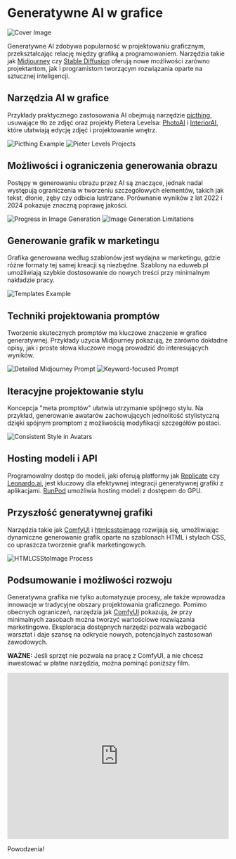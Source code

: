 # Generatywne AI w grafice

![Cover Image](https://cloud.overment.com/S02E03-1731372201.png)

Generatywne AI zdobywa popularność w projektowaniu graficznym, przekształcając relację między grafiką a programowaniem. Narzędzia takie jak [Midjourney](tools/Midjourney.md) czy [Stable Diffusion](glossary/Stable%20Diffusion.md) oferują nowe możliwości zarówno projektantom, jak i programistom tworzącym rozwiązania oparte na sztucznej inteligencji.

## Narzędzia AI w grafice

Przykłady praktycznego zastosowania AI obejmują narzędzie [picthing](https://pic.ping.gg/), usuwające tło ze zdjęć oraz projekty Pietera Levelsa: [PhotoAI](https://photoai.com/) i [InteriorAI](https://interiorai.com), które ułatwiają edycję zdjęć i projektowanie wnętrz.

![Picthing Example](https://cloud.overment.com/2024-09-26/aidevs3_picthing-a5ce0e6a-b.png)
![Pieter Levels Projects](https://cloud.overment.com/2024-09-26/aidevs3_levelsio-55df5a6e-5.png)

## Możliwości i ograniczenia generowania obrazu

Postępy w generowaniu obrazu przez AI są znaczące, jednak nadal występują ograniczenia w tworzeniu szczegółowych elementów, takich jak tekst, dłonie, zęby czy odbicia lustrzane. Porównanie wyników z lat 2022 i 2024 pokazuje znaczną poprawę jakości.

![Progress in Image Generation](https://cloud.overment.com/2024-09-26/aidevs3_midjourney-79dd9b18-9.png)
![Image Generation Limitations](https://cloud.overment.com/2024-09-26/aidevs3_peace-955577e3-1.png)

## Generowanie grafik w marketingu

Grafika generowana według szablonów jest wydajna w marketingu, gdzie różne formaty tej samej kreacji są niezbędne. Szablony na eduweb.pl umożliwiają szybkie dostosowanie do nowych treści przy minimalnym nakładzie pracy.

![Templates Example](https://cloud.overment.com/2024-09-26/aidevs3_eduweb-b678b9a8-5.png)

## Techniki projektowania promptów

Tworzenie skutecznych promptów ma kluczowe znaczenie w grafice generatywnej. Przykłady użycia Midjourney pokazują, że zarówno dokładne opisy, jak i proste słowa kluczowe mogą prowadzić do interesujących wyników.

![Detailed Midjourney Prompt](https://cloud.overment.com/2024-09-26/aidevs3_mj-852d34e2-4.png)
![Keyword-focused Prompt](https://cloud.overment.com/2024-09-26/aidevs3_mj2-f541fdfa-d.png)

## Iteracyjne projektowanie stylu

Koncepcja "meta promptów" ułatwia utrzymanie spójnego stylu. Na przykład, generowanie awatarów zachowujących jednolitość stylistyczną dzięki spójnym promptom z możliwością modyfikacji szczegółów postaci.

![Consistent Style in Avatars](https://cloud.overment.com/2024-09-27/aidevs3_avatars-939ec7b0-3.png)

## Hosting modeli i API

Programowalny dostęp do modeli, jaki oferują platformy jak [Replicate](tools/Replicate.md) czy [Leonardo.ai](https://leonardo.ai/), jest kluczowy dla efektywnej integracji generatywnej grafiki z aplikacjami. [RunPod](https://blog.runpod.io/how-to-get-stable-diffusion-set-up-with-comfyui-on-runpod/) umożliwia hosting modeli z dostępem do GPU.

## Przyszłość generatywnej grafiki 

Narzędzia takie jak [ComfyUI](ComfyUI) i [htmlcsstoimage](https://htmlcsstoimage.com) rozwijają się, umożliwiając dynamiczne generowanie grafik oparte na szablonach HTML i stylach CSS, co upraszcza tworzenie grafik marketingowych.

![HTMLCSStoImage Process](https://cloud.overment.com/2024-09-27/aidevs3_htmlcsstoimage-c6f590af-a.png)

## Podsumowanie i możliwości rozwoju

Generatywna grafika nie tylko automatyzuje procesy, ale także wprowadza innowacje w tradycyjne obszary projektowania graficznego. Pomimo obecnych ograniczeń, narzędzia jak [ComfyUI](ComfyUI) pokazują, że przy minimalnych zasobach można tworzyć wartościowe rozwiązania marketingowe. Eksploracja dostępnych narzędzi pozwala wzbogacić warsztat i daje szansę na odkrycie nowych, potencjalnych zastosowań zawodowych.

**WAŻNE:** Jeśli sprzęt nie pozwala na pracę z ComfyUI, a nie chcesz inwestować w płatne narzędzia, można pominąć poniższy film.

<div style="padding:75% 0 0 0;position:relative;"><iframe src="https://player.vimeo.com/video/1029104946?badge=0&amp;autopause=0&amp;player_id=0&amp;app_id=58479" frameborder="0" allow="autoplay; fullscreen; picture-in-picture; clipboard-write" style="position:absolute;top:0;left:0;width:100%;height:100%;" title="02_03_comfy"></iframe></div><script src="https://player.vimeo.com/api/player.js"></script>

Powodzenia!